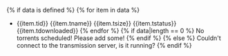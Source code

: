 {% if data  is defined %}
{% for item in data %}
- {{item.tid}} {{item.tname}} {{item.tsize}} {{item.tstatus}} {{item.tdownloaded}}
{% endfor %}
{% if data|length == 0 %}
No torrents scheduled! Please add some!
{% endif %}
{% else %}
Couldn't connect to the transmission server, is it running? 
{% endif %}
